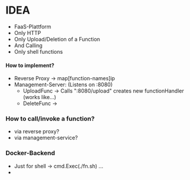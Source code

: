 # IDEA

- FaaS-Plattform
- Only HTTP
- Only Upload/Deletion of a Function
- And Calling
- Only shell functions

#### How to implement?

- Reverse Proxy -> map[function-names]ip
- Management-Server: (Listens on :8080)
  - UploadFunc -> Calls ":8080/upload" creates new functionHandler (works like...)
  - DeleteFunc ->

### How to call/invoke a function?
- via reverse proxy?
- via management-service?

### Docker-Backend
- Just for shell -> cmd.Exec(./fn.sh) ...
- 
